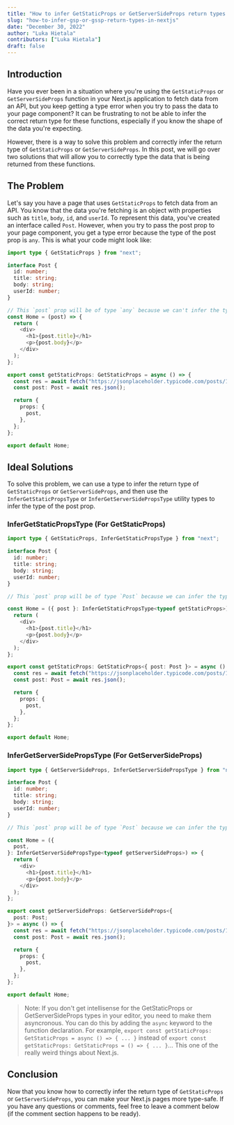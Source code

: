 ```yaml
---
title: "How to infer GetStaticProps or GetServerSideProps return types in Next.js"
slug: "how-to-infer-gsp-or-gssp-return-types-in-nextjs"
date: "December 30, 2022"
author: "Luka Hietala"
contributors: ["Luka Hietala"]
draft: false
---
```


## Introduction

Have you ever been in a situation where you're using the `GetStaticProps` or `GetServerSideProps` function in your Next.js application to fetch data from an API, but you keep getting a type error when you try to pass the data to your page component? It can be frustrating to not be able to infer the correct return type for these functions, especially if you know the shape of the data you're expecting.

However, there is a way to solve this problem and correctly infer the return type of `GetStaticProps` or `GetServerSideProps`. In this post, we will go over two solutions that will allow you to correctly type the data that is being returned from these functions.

## The Problem

Let's say you have a page that uses `GetStaticProps` to fetch data from an API. You know that the data you're fetching is an object with properties such as `title`, `body`, `id`, and `userId`. To represent this data, you've created an interface called `Post`. However, when you try to pass the post prop to your page component, you get a type error because the type of the post prop is `any`. This is what your code might look like:

```ts
import type { GetStaticProps } from "next";

interface Post {
  id: number;
  title: string;
  body: string;
  userId: number;
}

// This `post` prop will be of type `any` because we can't infer the type of the `post` prop from the `GetStaticProps` return type yet
const Home = (post) => {
  return (
    <div>
      <h1>{post.title}</h1>
      <p>{post.body}</p>
    </div>
  );
};

export const getStaticProps: GetStaticProps = async () => {
  const res = await fetch("https://jsonplaceholder.typicode.com/posts/1");
  const post: Post = await res.json();

  return {
    props: {
      post,
    },
  };
};

export default Home;
```

## Ideal Solutions

To solve this problem, we can use a type to infer the return type of `GetStaticProps` or `GetServerSideProps`, and then use the `InferGetStaticPropsType` or `InferGetServerSidePropsType` utility types to infer the type of the post prop.

### InferGetStaticPropsType (For GetStaticProps)

```ts
import type { GetStaticProps, InferGetStaticPropsType } from "next";

interface Post {
  id: number;
  title: string;
  body: string;
  userId: number;
}

// This `post` prop will be of type `Post` because we can infer the type of the `post` prop from the `GetStaticProps` return type

const Home = ({ post }: InferGetStaticPropsType<typeof getStaticProps>) => {
  return (
    <div>
      <h1>{post.title}</h1>
      <p>{post.body}</p>
    </div>
  );
};

export const getStaticProps: GetStaticProps<{ post: Post }> = async () => {
  const res = await fetch("https://jsonplaceholder.typicode.com/posts/1");
  const post: Post = await res.json();

  return {
    props: {
      post,
    },
  };
};

export default Home;
```

### InferGetServerSidePropsType (For GetServerSideProps)

```ts
import type { GetServerSideProps, InferGetServerSidePropsType } from "next";

interface Post {
  id: number;
  title: string;
  body: string;
  userId: number;
}

// This `post` prop will be of type `Post` because we can infer the type of the `post` prop from the `GetServerSideProps` return type

const Home = ({
  post,
}: InferGetServerSidePropsType<typeof getServerSideProps>) => {
  return (
    <div>
      <h1>{post.title}</h1>
      <p>{post.body}</p>
    </div>
  );
};

export const getServerSideProps: GetServerSideProps<{
  post: Post;
}> = async () => {
  const res = await fetch("https://jsonplaceholder.typicode.com/posts/1");
  const post: Post = await res.json();

  return {
    props: {
      post,
    },
  };
};

export default Home;
```

> Note: If you don't get intellisense for the GetStaticProps or GetServerSideProps types in your editor, you need to make them asyncronous. You can do this by adding the `async` keyword to the function declaration. For example, `export const getStaticProps: GetStaticProps = async () => { ... }` instead of `export const getStaticProps: GetStaticProps = () => { ... }`... This one of the really weird things about Next.js.

## Conclusion

Now that you know how to correctly infer the return type of `GetStaticProps` or `GetServerSideProps`, you can make your Next.js pages more type-safe. If you have any questions or comments, feel free to leave a comment below (if the comment section happens to be ready).
